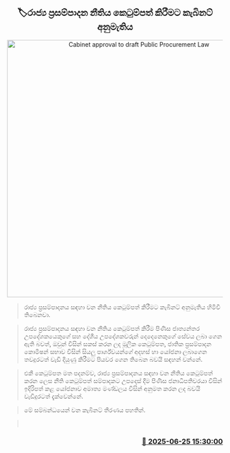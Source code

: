 <p align='center'><b><h2 align='center' title='Cabinet approval to draft Public Procurement Law'>🏷රාජ්‍ය ප්‍රසම්පාදන නීතිය කෙටුම්පත් කිරීමට කැබිනට් අනුමැතිය</h2></b></p>
<p align='center'><img src='https://helakuru.sgp1.cdn.digitaloceanspaces.com/esana/images/lib/cabinet-updates[1].jpg' width='600' alt='Cabinet approval to draft Public Procurement Law'></p>

> රාජ්‍ය ප්‍රසම්පාදනය සඳහා වන නීතිය කෙටුම්පත් කිරීමට කැබිනට් අනුමැතිය හිමිවී තිබෙනවා.

> රාජ්‍ය ප්‍රසම්පාදනය සඳහා වන නීතිය කෙටුම්පත් කිරීම පිණිස ජාත්‍යන්තර උපදේශකයෙකුගේ සහ දේශීය උපදේශකවරුන් දෙදෙනෙකුගේ සේවය ලබා ගෙන ඇති බවත්, ඔවුන් විසින් සකස් කරන ලද මූලික කෙටුම්පත, ජාතික ප්‍රසම්පාදන කොමිෂන් සභාව විසින් සියලු පාර්ශ්වයන්ගේ අදහස් හා යෝජනා ලබාගෙන තවදුරටත් වැඩි දියුණු කිරීමට පියවර ගෙන තිබෙන බවයි සඳහන් වන්නේ.

> එකී කෙටුම්පත මත පදනම්ව, රාජ්‍ය ප්‍රසම්පාදනය සඳහා වන නීතිය කෙටුම්පත් කරන ලෙස නීති කෙටුම්පත් සම්පාදකට උපදෙස් දීම පිණිස ජනාධිපතිවරයා විසින් ඉදිරිපත් කළ යෝජනාව අමාත්‍ය මණ්ඩලය විසින් අනුමත කරන ලද බවයි වැඩිදුරටත් දැක්වෙන්නේ.

> මේ සම්බන්ධයෙන් වන කැබිනට් තීරණය පහතින්.

>  



<h3 align='right'><a href='https://www.helakuru.lk/esana/p/111335/'>📅 2025-06-25 15:30:00</a></h3>
